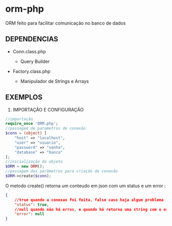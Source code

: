 # orm-php

ORM feito para facilitar comunicação no banco de dados

## DEPENDENCIAS

-   Conn.class.php
    -   Query Builder
-   Factory.class.php

    -   Manipulador de Strings e Arrays

## EXEMPLOS

1. IMPORTAÇÃO E CONFIGURAÇÃO

```php
//importação
require_once 'ORM.php';
//passagem de parametros de conexão
$conn = (object) [
    "host" => "localhost",
    "user" => "usuario",
    "password" => "senha",
    "database" => "banco"
];
//inicialização do objeto
$ORM = new ORM();
//passagem dos parâmetros para criação da conexão
$ORM->create($conn);
```

O metodo create() retorna um conteudo em json com um status e um error :

```json
{
    //true quando a conexao foi feita, false caso haja algum problema
    "status": true,
    //null quando não há erros, e quando há retorna uma string com o erro
    "error": null
}
```
